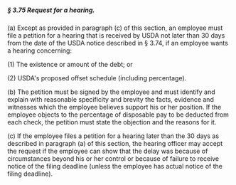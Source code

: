 ##### § 3.75 Request for a hearing. #####

(a) Except as provided in paragraph (c) of this section, an employee must file a petition for a hearing that is received by USDA not later than 30 days from the date of the USDA notice described in § 3.74, if an employee wants a hearing concerning:

(1) The existence or amount of the debt; or

(2) USDA's proposed offset schedule (including percentage).

(b) The petition must be signed by the employee and must identify and explain with reasonable specificity and brevity the facts, evidence and witnesses which the employee believes support his or her position. If the employee objects to the percentage of disposable pay to be deducted from each check, the petition must state the objection and the reasons for it.

(c) If the employee files a petition for a hearing later than the 30 days as described in paragraph (a) of this section, the hearing officer may accept the request if the employee can show that the delay was because of circumstances beyond his or her control or because of failure to receive notice of the filing deadline (unless the employee has actual notice of the filing deadline).